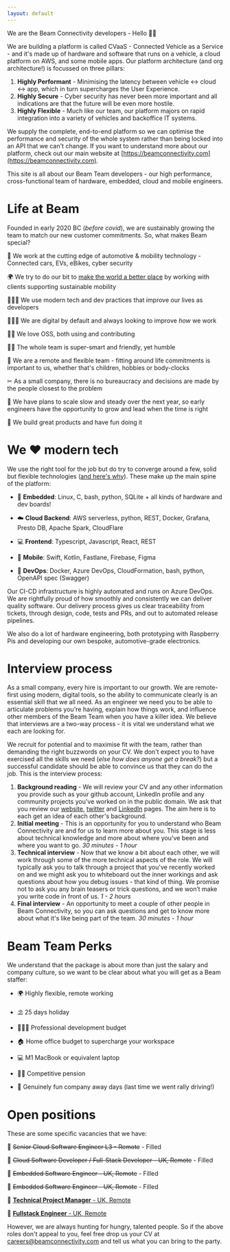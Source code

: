 ```yaml
---
layout: default
---
```


We are the Beam Connectivity developers - Hello 👋🏼

We are building a platform is called CVaaS - Connected Vehicle as a Service - and it's made up of hardware and software that runs on a vehicle, a cloud platform on AWS, and some mobile apps. Our platform architecture (and org architecture!) is focussed on three pillars:

1. **Highly Performant** - Minimising the latency between vehicle ↔ cloud ↔ app, which in turn supercharges the User Experience.
2. **Highly Secure** - Cyber security has never been more important and all indications are that the future will be even more hostile.
3. **Highly Flexible** - Much like our team, our platform majors on rapid integration into a variety of vehicles and backoffice IT systems.

We supply the complete, end-to-end platform so we can optimise the performance and security of the whole system rather than being locked into an API that we can't change. If you want to understand more about our platform, check out our main website at [https://beamconnectivity.com](https://beamconnectivity.com). 

This site is all about our Beam Team developers - our high performance, cross-functional team of hardware, embedded, cloud and mobile engineers.


# Life at Beam <a name="life-at-beam"></a>

Founded in early 2020 BC (*before covid*), we are sustainably growing the team to match our new customer commitments. So, what makes Beam special?

🚗 We work at the cutting edge of automotive & mobility technology - Connected cars, EVs, eBikes, cyber security

🌍 We try to do our bit to [make the world a better place](https://www.youtube.com/watch?v=B8C5sjjhsso) by working with clients supporting sustainable mobility

👩🏼‍💻 We use modern tech and dev practices that improve our lives as developers

👨🏼‍🏫 We are digital by default and always looking to improve *how* we work

👐🏼 We love OSS, both using and contributing 

👯‍♀️ The whole team is super-smart and friendly, yet humble

 📍 We are a remote and flexible team - fitting around life commitments is important to us, whether that's children, hobbies or body-clocks

✂ As a small company, there is no bureaucracy and decisions are made by the people closest to the problem

🌴 We have plans to scale slow and steady over the next year, so early engineers have the opportunity to grow and lead when the time is right 

🥳 We build great products and have fun doing it


# We ❤ modern tech <a name="modern-tech"></a>

We use the right tool for the job but do try to converge around a few, solid but flexible technologies ([and here's why](https://mcfunley.com/choose-boring-technology)). These make up the main spine of the platform:

* 🚗 **Embedded**: Linux, C, bash, python, SQLite + all kinds of hardware and dev boards!

* ☁️ **Cloud Backend**: AWS serverless, python, REST, Docker, Grafana, Presto DB, Apache Spark, CloudFlare

* 💻 **Frontend**: Typescript, Javascript, React, REST

* 📱 **Mobile**: Swift, Kotlin, Fastlane, Firebase, Figma

* 🧰 **DevOps**: Docker, Azure DevOps, CloudFormation, bash, python, OpenAPI spec (Swagger)

Our CI-CD infrastructure is highly automated and runs on Azure DevOps. We are rightfully proud of how smoothly and consistently we can deliver quality software. Our delivery process gives us clear traceability from tickets, through design, code, tests and PRs, and out to automated release pipelines.

We also do a lot of hardware engineering, both prototyping with Raspberry Pis and developing our own bespoke, automotive-grade electronics. 


# Interview process <a name="interview-process"></a>

As a small company, every hire is important to our growth. We are remote-first using modern, digital tools, so the ability to communicate clearly is an essential skill that we all need. As an engineer we need you to be able to articulate problems you're having, explain how things work, and influence other members of the Beam Team when you have a killer idea. We believe that interviews are a two-way process - it is vital we understand what we each are looking for. 

We recruit for potential and to maximise fit with the team, rather than demanding the right buzzwords on your CV. We don't expect you to have exercised all the skills we need (*else how does anyone get a break?*) but a successful candidate should be able to convince us that they can do the job. This is the interview process: 

1. **Background reading** - We will review your CV and any other information you provide such as your github account, LinkedIn profile and any community projects you've worked on in the public domain. We ask that you review our [website](https://beamconnectivity.com), [twitter](https://twitter.com/we_are_beam) and [LinkedIn](https://www.linkedin.com/company/beam-connectivity) pages. The aim here is to each get an idea of each other's background.
2. **Initial meeting** - This is an opportunity for you to understand who Beam Connectivity are and for us to learn more about you. This stage is less about technical knowledge and more about where you've been and where you want to go. *30 minutes - 1 hour*
3. **Technical interview** - Now that we know a bit about each other, we will work through some of the more technical aspects of the role. We will typically ask you to talk through a project that you've recently worked on and we might ask you to whiteboard out the inner workings and ask questions about how you debug issues - that kind of thing. We promise not to ask you any brain teasers or trick questions, and we won’t make you write code in front of us. *1 - 2 hours*
4. **Final interview** - An opportunity to meet a couple of other people in Beam Connectivity, so you can ask questions and get to know more about what it's like being part of the team. *30 minutes - 1 hour*


# Beam Team Perks <a name="beam-team-perks"></a>

We understand that the package is about more than just the salary and company culture, so we want to be clear about what you will get as a Beam staffer:

* 🌍 Highly flexible, remote working

* ⛱ 25 days holiday

* 👩🏼‍🏫 Professional development budget

* 🏠 Home office budget to supercharge your workspace

* 💻 M1 MacBook or equivalent laptop

* 👴🏼 Competitive pension

* 🎉 Genuinely fun company away days (last time we went rally driving!)


# Open positions <a name="vacancies"></a>

These are some specific vacancies that we have:

🚀 ~~Senior Cloud Software Engineer L3 - Remote~~ - Filled

🚀 ~~Cloud Software Developer / Full-Stack Developer - UK, Remote~~ - Filled

🚀 ~~Embedded Software Engineer - UK, Remote~~ - Filled

🚀 ~~Embedded Software Engineer - UK, Remote~~ - Filled

🚀 [**Technical Project Manager** - UK, Remote](/vacancies/2022-02-technical-project-manager)

🚀 [**Fullstack Engineer** - UK, Remote](/vacancies/2022-03-fullstack-engineer-l2)

However, we are always hunting for hungry, talented people. So if the above roles don't appeal to you, feel free drop us your CV at [careers@beamconnectivity.com](mailto:careers@beamconnectivity.com) and tell us what you can bring to the party.
